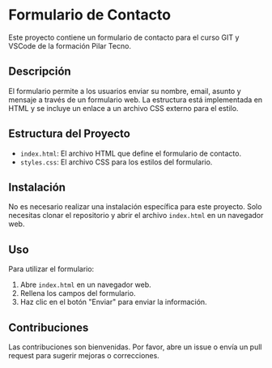 # Formulario de Contacto

Este proyecto contiene un formulario de contacto para el curso GIT y VSCode de la formación Pilar Tecno. 

## Descripción

El formulario permite a los usuarios enviar su nombre, email, asunto y mensaje a través de un formulario web. La estructura está implementada en HTML y se incluye un enlace a un archivo CSS externo para el estilo.

## Estructura del Proyecto

- `index.html`: El archivo HTML que define el formulario de contacto.
- `styles.css`: El archivo CSS para los estilos del formulario.

## Instalación

No es necesario realizar una instalación específica para este proyecto. Solo necesitas clonar el repositorio y abrir el archivo `index.html` en un navegador web.

## Uso

Para utilizar el formulario:

1. Abre `index.html` en un navegador web.
2. Rellena los campos del formulario.
3. Haz clic en el botón "Enviar" para enviar la información.

## Contribuciones

Las contribuciones son bienvenidas. Por favor, abre un issue o envía un pull request para sugerir mejoras o correcciones.
